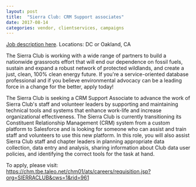 ```yaml
---
layout: post
title:  "Sierra Club: CRM Support associates"
date: 2017-08-14
categories: vendor, clientservices, campaigns
---
```


[Job description here](https://chm.tbe.taleo.net/chm01/ats/careers/requisition.jsp?org=SIERRACLUB&cws=1&rid=961).
Locations: DC or Oakland, CA

The Sierra Club is working with a wide range of partners to build a nationwide grassroots effort that will end our dependence on fossil fuels, sustain and expand a robust network of protected wildlands, and create a just, clean, 100% clean energy future. If you're a service-oriented database professional and if you believe environmental advocacy can be a leading force in a change for the better, apply today!
                                    
The Sierra Club is seeking a CRM Support Associate to advance the work of Sierra Club's staff and volunteer leaders by supporting and maintaining technical tools and systems that enhance work-life and increase organizational effectiveness. The Sierra Club is currently transitioning its Constituent Relationship Management (CRM) system from a custom platform to Salesforce and is looking for someone who can assist and train staff and volunteers to use this new platform. In this role, you will also assist Sierra Club staff and chapter leaders in planning appropriate data collection, data entry and analysis, sharing information about Club data user policies, and identifying the correct tools for the task at hand.
 
To apply, please visit: https://chm.tbe.taleo.net/chm01/ats/careers/requisition.jsp?org=SIERRACLUB&cws=1&rid=961
